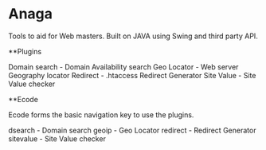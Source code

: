 Anaga
=====

Tools to aid for Web masters. Built on JAVA using Swing and third party API.

**Plugins

Domain search - Domain Availability search
Geo Locator - Web server Geography locator
Redirect - .htaccess Redirect Generator
Site Value - Site Value checker

**Ecode

Ecode forms the basic navigation key to use the plugins.

dsearch - Domain search
geoip - Geo Locator
redirect - Redirect Generator
sitevalue - Site Value checker


